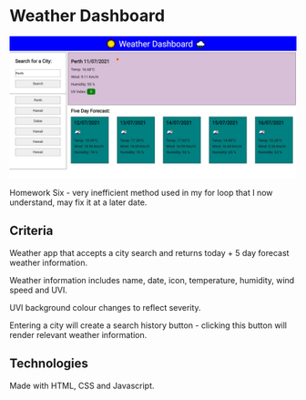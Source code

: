 # Weather Dashboard

![Website Screenshot](assets/images/websitescreenshot.JPG)

Homework Six - very inefficient method used in my for loop that I now understand, may fix it at a later date.

## Criteria

Weather app that accepts a city search and returns today + 5 day forecast weather information.

Weather information includes name, date, icon, temperature, humidity, wind speed and UVI.

UVI background colour changes to reflect severity.

Entering a city will create a search history button - clicking this button will render relevant weather information.

## Technologies

Made with HTML, CSS and Javascript.
